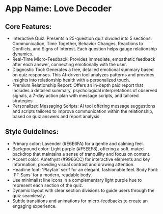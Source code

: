 # **App Name**: Love Decoder

## Core Features:

- Interactive Quiz: Presents a 25-question quiz divided into 5 sections: Communication, Time Together, Behavior Changes, Reactions to Conflicts, and Signs of Interest. Each question helps gauge relationship dynamics.
- Real-Time Micro-Feedback: Provides immediate, empathetic feedback after each answer, connecting emotionally with the user.
- Diagnostic Tool: Generates a free, detailed emotional summary based on quiz responses. This AI-driven tool analyzes patterns and provides insights into relationship health with a personalized touch.
- Premium Relationship Report: Offers an in-depth paid report that includes a detailed summary, psychological interpretations of observed signals, a 7-day action plan with message scripts, and tailored strategies.
- Personalized Messaging Scripts: AI tool offering message suggestions and scripts tailored to improve communication within the relationship, based on quiz answers and report analysis.

## Style Guidelines:

- Primary color: Lavender (#E6E6FA) for a gentle and calming feel.
- Background color: Light purple (#F5EEF8), offering a soft, muted backdrop that maintains a sense of tranquility and focus on content.
- Accent color: Amethyst (#9966CC) for interactive elements and key information, providing visual contrast and drawing attention.
- Headline font: 'Playfair' serif for an elegant, fashionable feel. Body Font: 'PT Sans' for a modern, readable body.
- Use minimalist line icons in a complementary light purple hue to represent each section of the quiz.
- Dynamic layout with clear section divisions to guide users through the quiz seamlessly.
- Subtle transitions and animations for micro-feedbacks to create an engaging experience.
